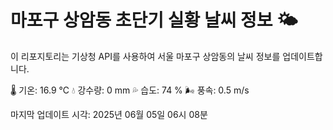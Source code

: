 
# 마포구 상암동 초단기 실황 날씨 정보 🌤️

이 리포지토리는 기상청 API를 사용하여 서울 마포구 상암동의 날씨 정보를 업데이트합니다. 

🌡️ 기온: 16.9 ℃
💧 강수량: 0 mm
💦 습도: 74 %
🌬️ 풍속: 0.5 m/s

마지막 업데이트 시각: 2025년 06월 05일 06시 08분    
